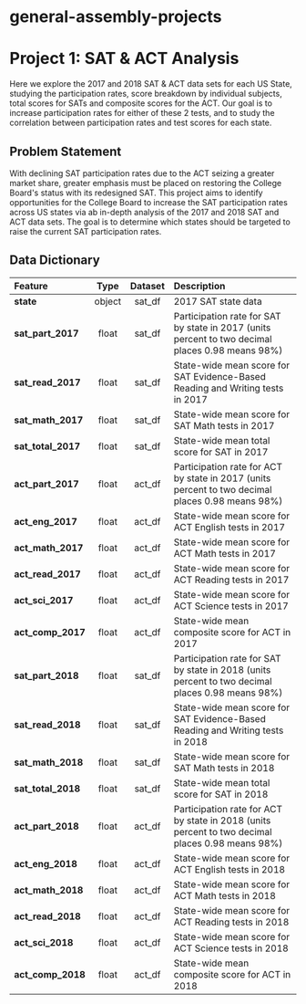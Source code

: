 # general-assembly-projects

# **Project 1: SAT & ACT Analysis**

Here we explore the 2017 and 2018 SAT & ACT data sets for each US State, studying the participation rates, score breakdown by individual subjects, total scores for SATs and composite scores for the ACT. Our goal is to increase participation rates for either of these 2 tests, and to study the correlation between participation rates and test scores for each state.

## **Problem Statement**

With declining SAT participation rates due to the ACT seizing a greater market share, greater emphasis must be placed on restoring the College Board's status with its redesigned SAT. This project aims to identify opportunities for the College Board to increase the SAT participation rates across US states via ab in-depth analysis of the 2017 and 2018 SAT and ACT data sets. The goal is to determine which states should be targeted to raise the current SAT participation rates.


## **Data Dictionary**

|Feature|Type|Dataset|Description
|:-|:---:|:---:|:-|
|**state**|object|sat_df|2017 SAT state data|
|**sat_part_2017**|float|sat_df|Participation rate for SAT by state in 2017 (units percent to two decimal places 0.98 means 98%)|
|**sat_read_2017**|float|sat_df|State-wide mean score for SAT Evidence-Based Reading and Writing tests in 2017|
|**sat_math_2017**|float|sat_df|State-wide mean score for SAT Math tests in 2017|
|**sat_total_2017**|float|sat_df|State-wide mean total score for SAT in 2017|
|**act_part_2017**|float|act_df|Participation rate for ACT by state in 2017 (units percent to two decimal places 0.98 means 98%)|
|**act_eng_2017**|float|act_df|State-wide mean score for ACT English tests in 2017|
|**act_math_2017**|float|act_df|State-wide mean score for ACT Math tests in 2017|
|**act_read_2017**|float|act_df|State-wide mean score for ACT Reading tests in 2017|
|**act_sci_2017**|float|act_df|State-wide mean score for ACT Science tests in 2017|
|**act_comp_2017**|float|act_df|State-wide mean composite score for ACT in 2017|
|**sat_part_2018**|float|sat_df|Participation rate for SAT by state in 2018 (units percent to two decimal places 0.98 means 98%)|
|**sat_read_2018**|float|sat_df|State-wide mean score for SAT Evidence-Based Reading and Writing tests in 2018|
|**sat_math_2018**|float|sat_df|State-wide mean score for SAT Math tests in 2018|
|**sat_total_2018**|float|sat_df|State-wide mean total score for SAT in 2018|
|**act_part_2018**|float|act_df|Participation rate for ACT by state in 2018 (units percent to two decimal places 0.98 means 98%)|
|**act_eng_2018**|float|act_df|State-wide mean score for ACT English tests in 2018|
|**act_math_2018**|float|act_df|State-wide mean score for ACT Math tests in 2018|
|**act_read_2018**|float|act_df|State-wide mean score for ACT Reading tests in 2018|
|**act_sci_2018**|float|act_df|State-wide mean score for ACT Science tests in 2018|
|**act_comp_2018**|float|act_df|State-wide mean composite score for ACT in 2018|
